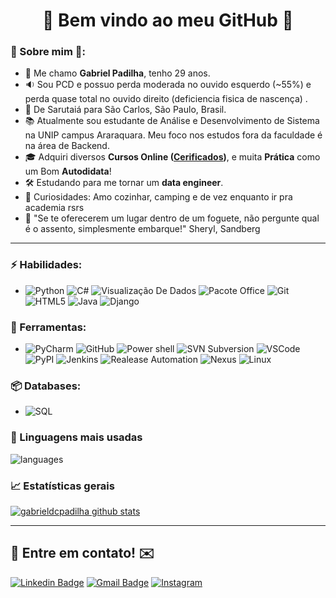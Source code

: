 <h1 align="center"> 
	🚀 Bem vindo ao meu GitHub 🚀
</h1>

### 🖖 Sobre mim 🖖: 
- 👋 Me chamo **Gabriel Padilha**, tenho 29 anos.
- 🔉 Sou PCD e possuo perda moderada no ouvido esquerdo (~55%) e perda quase total no ouvido direito (deficiencia fisica de nascença) .
- 📌  De Sarutaiá para São Carlos, São Paulo, Brasil.
- 📚 Atualmente sou estudante de Análise e Desenvolvimento de Sistema na UNIP campus Araraquara. 
 Meu foco nos estudos fora da faculdade é na área de Backend.
- 🎓 Adquiri diversos **Cursos Online ([Cerificados](https://github.com/gabrieldcpadilha/Certificates))**, e muita **Prática** como um Bom **Autodidata**! 
- 🛠️ Estudando para me tornar um **data engineer**.
- 🔭 Curiosidades: Amo cozinhar, camping e de vez enquanto ir pra academia rsrs
- 💬 "Se te oferecerem um lugar dentro de um foguete, não pergunte qual é o assento, simplesmente embarque!" Sheryl, Sandberg

<hr>

### ⚡ Habilidades:
- ![Python](https://img.shields.io/badge/-Python-3776AB?&logo=Python&logoColor=FFFFFF) ![C#](https://img.shields.io/badge/-Csharp-7289DA?&logo=Csharp&logoColor=blueviolet) ![Visualização De Dados](https://img.shields.io/badge/-Visualização%20De%20Dados-3776AB?&logoColor=FFFFFF) ![Pacote Office](https://img.shields.io/badge/-Excel-3776AB?&logoColor=FFFFFF) ![Git](https://img.shields.io/badge/-Git-F05032?&logo=git&logoColor=FFFFFF) ![HTML5](https://img.shields.io/badge/-HTML5-E34F26?&logo=HTML5&logoColor=FFFFFF) ![Java](https://img.shields.io/badge/-Java-FF6347?&logo=Java&logoColor=FF6347) ![Django](https://img.shields.io/badge/-Django-092E20?&logo=Django&logoColor=FFFFFF)


### 🧰 Ferramentas:
- ![PyCharm](https://img.shields.io/badge/-PyCharm-181717?&logo=PyCharm&logoColor=FFFFFF) ![GitHub](https://img.shields.io/badge/-GitHub-181717?&logo=GitHub&logoColor=FFFFFF) ![Power shell](https://img.shields.io/badge/-PowerShell-0078D6?&logo=Windows&logoColor=FFFFFF) ![SVN Subversion](https://img.shields.io/badge/-SubversionSVN-0078D6?&logo=Windows&logoColor=FFFFFF) ![VSCode](https://img.shields.io/badge/-VSCode-007ACC?&logo=Visual%20Studio%20Code&logoColor=FFFFFF) ![PyPI](https://img.shields.io/badge/-PyPI-3775A9?&logo=PyPI&logoColor=FFFFFF) ![Jenkins](https://img.shields.io/badge/-Jenkins-FCC624?&logo=Linux&logoColor=FFFFFF) ![Realease Automation](https://img.shields.io/badge/-RealeaseAutomation-FCC624?&logo=Linux&logoColor=FFFFFF) ![Nexus](https://img.shields.io/badge/-Nexus-FCC624?&logo=Linux&logoColor=FFFFFF) ![Linux](https://img.shields.io/badge/-Linux-FCC624?&logo=Linux&logoColor=FFFFFF) 

### 📦 Databases:
- ![SQL](https://img.shields.io/badge/-SQL-4479A1?&logo=sqlite&logoColor=FFFFFF)


### 💬  Linguagens mais usadas 
![languages](https://github-readme-stats.vercel.app/api/top-langs/?username=gabrieldcpadilha&theme=blue-green)


### 📈  Estatísticas gerais 
[![gabrieldcpadilha github stats](https://github-readme-stats.vercel.app/api?username=gabrieldcpadilha&theme=cobalt&show_icons=true)](https://github.com/gabrieldcpadilha/github-readme-stats)


<hr>

## 📲 Entre em contato! ✉️

[![Linkedin Badge](https://img.shields.io/badge/-LinkedIn-blue?style=flat-square&logo=Linkedin&logoColor=white&link=https://linkedin.com/in/gabrieldcpadilha)](https://www.linkedin.com/in/gabrieldcpadilha/)
 [![Gmail Badge](https://img.shields.io/badge/-ofc.gdcpadilha@gmail.com-c14438?style=flat-square&logo=Gmail&logoColor=white&link=mailto:gdcpadilha@gmail.com)](mailto:ofc.gdcpadilha@gmail.com)
 [![Instagram](https://img.shields.io/badge/-Instagram-E4405F?&logo=Instagram&logoColor=FFFFFF)](https://www.instagram.com/im_gabrielpadilha/)
